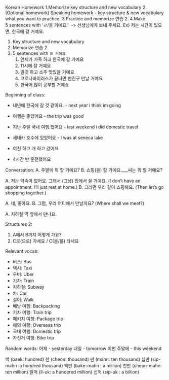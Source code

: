 Korean Homework
1.Memorize key structure and new vocabulary
2.(Optional homework) Speaking homework - key structure & new vocabulary what you want to practice.
3.Practice and memorize 연습 2.
4.Make 5 sentences with ‘ㄹ/을 거예요.’  -> 선생님에게 보내 주세요.
Ex) 저는 시간이 있으면, 한국에 갈 거예요.  

1. Key structure and new vocabulary
2. Memorize 연습 2
3. 5 sentences with `ㄹ 거예요`
    1. 언제가 가족 하고 한국에 갈 거예요
    2. 11시에 잘 거예요
    3. 밀깃 하고 소주 맛있을 거예요
    4. 코로나바이러스가 끝나면 반친구 만날 거예요
    5. 한국어 많이 공부할 거예쇼

Beginning of class:
- 내년에 한국에 갈 것 같아요. - next year i think im going

- 여행은 좋았어요 - the trip was good
- 지난 주말 국내 여행 했어요 - last weekend i did domestic travel
- 세네카 호수에 있었어요 - I was at seneca lake
- 여친 하고 개 하고 갔어요
- 4시간 반 운전했어요

Conversation:
A. 주말에 뭐 할 거예요?
B. 쇼핑(을) 할 거예요.___씨는 뭐 할 거예요?

A. 저는 약속이 없어요. 그래서 (그냥) 집에서 쉴 거예요. (I don’t have an appointment. I’ll just rest at home.)
B. 그러면 우리 같이 쇼핑해요. (Then let’s go shopping together.)

A. 네, 좋아요.
B. 그럼, 우리 어디에서 만날까요? (Where shall we meet?)

A. 지하철 역 앞에서 만나요.

Structures 2:
1. A에서 B까지 어떻게 가요?
2. C로(으로) 가세요 / C(을/를) 타세요

Relevant vocab:
- 버스: Bus
- 택시: Taxi
- 우버: Uber
- 기차: Train
- 지하철: Subway
- 차: Car
- 걸어: Walk
- 배낭 여행: Backpacking
- 기차 여행: Train trip
- 패키지 여행: Package trip
- 해외 여행: Overseas trip
- 국내 여행: Domestic trip
- 자전거 여행: Bike trip

Random words:
어제 - yesterday
내일 - tomorrow
이번 주말에 - this weekend

백 (baek: hundred)
천 (cheon: thousand)
만 (mahn: ten thousand)
십만 (sip-mahn :a hundred thousand)
백만 (bake-mahn : a million)
천만 (cheon-mahn: ten million)
일억 (il-uk: a hundered million)
십억 (sip-uk : a billion)
